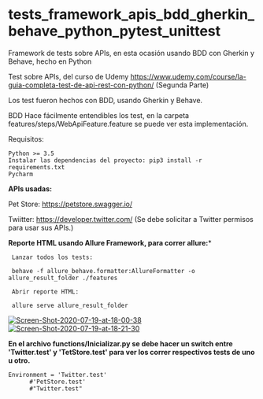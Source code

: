 # tests_framework_apis_bdd_gherkin_behave_python_pytest_unittest
Framework de tests sobre APIs, en esta ocasión usando BDD con Gherkin y Behave, hecho en Python

Test sobre APIs, del curso de Udemy https://www.udemy.com/course/la-guia-completa-test-de-api-rest-con-python/ (Segunda Parte)

Los test fueron hechos con BDD, usando Gherkin y Behave.

BDD Hace fácilmente entendibles los test, en la carpeta features/steps/WebApiFeature.feature se puede ver esta implementación.

Requisitos:

    Python >= 3.5
    Instalar las dependencias del proyecto: pip3 install -r requirements.txt
    Pycharm
    
**APIs usadas:**

Pet Store: https://petstore.swagger.io/

Twiitter: https://developer.twitter.com/ (Se debe solicitar a Twitter permisos para usar sus APIs.)

**Reporte HTML usando Allure Framework, para correr allure:***

     Lanzar todos los tests:   
        
     behave -f allure_behave.formatter:AllureFormatter -o allure_result_folder ./features
     
     Abrir reporte HTML:

     allure serve allure_result_folder

<a href="https://ibb.co/R7C79G4"><img src="https://i.ibb.co/jHLHT9Z/Screen-Shot-2020-07-19-at-18-00-38.png" alt="Screen-Shot-2020-07-19-at-18-00-38" border="0"></a>
<a href="https://ibb.co/L0Ws18f"><img src="https://i.ibb.co/GdLrR0j/Screen-Shot-2020-07-19-at-18-21-30.png" alt="Screen-Shot-2020-07-19-at-18-21-30" border="0"></a>

**En el archivo functions/Inicializar.py se debe hacer un switch entre 'Twitter.test' y 'TetStore.test' para ver los correr respectivos tests de uno u otro.**

    Environment = 'Twitter.test'
          #'PetStore.test'
          #"Twitter.test"
        
